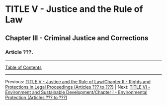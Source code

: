 # TITLE V - Justice and the Rule of Law

## Chapter III - Criminal Justice and Corrections

### Article ???. 

---

[Table of Contents](TABLE_OF_CONTENTS.md)

---

Previous: [TITLE V - Justice and the Rule of Law/Chapter II - Rights and Protections in Legal Proceedings (Articles ??? to ???)](TITLE_5_CH_2.md) | Next: [TITLE VI - Environment and Sustainable Development/Chapter I - Environmental Protection (Articles ??? to ???)](TITLE_6_CH_1.md)
